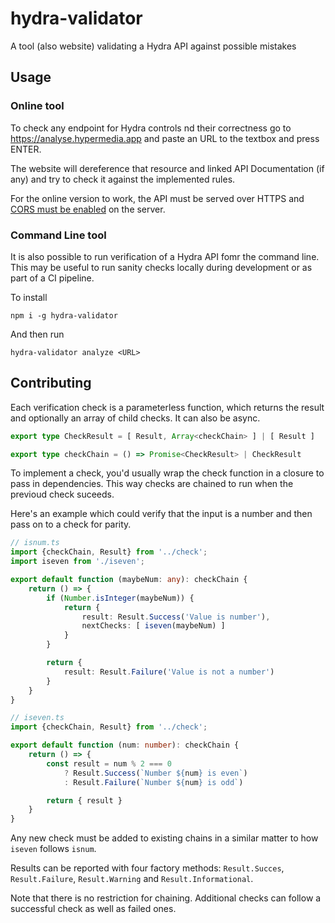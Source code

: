 # hydra-validator
A tool (also website) validating a Hydra API against possible mistakes

## Usage

### Online tool

To check any endpoint for Hydra controls nd their correctness go to https://analyse.hypermedia.app and paste an URL
to the textbox and press ENTER.

The website will dereference that resource and linked API Documentation (if any) and try to check it against the implemented
rules.

For the online version to work, the API must be served over HTTPS and [CORS must be enabled](https://enable-cors.org) on the server.

### Command Line tool

It is also possible to run verification of a Hydra API fomr the command line. This may be useful to run sanity checks
locally during development or as part of a CI pipeline.

To install

```
npm i -g hydra-validator
```

And then run

```
hydra-validator analyze <URL>
```

## Contributing

Each verification check is a parameterless function, which returns the result and optionally an array of child checks.
It can also be async.

```ts
export type CheckResult = [ Result, Array<checkChain> ] | [ Result ]

export type checkChain = () => Promise<CheckResult> | CheckResult
```

To implement a check, you'd usually wrap the check function in a closure to pass in dependencies. This way checks are chained
to run when the previoud check suceeds.

Here's an example which could verify that the input is a number and then pass on to a check for parity.

```ts
// isnum.ts
import {checkChain, Result} from '../check';
import iseven from './iseven';

export default function (maybeNum: any): checkChain {
    return () => {
        if (Number.isInteger(maybeNum)) {
            return {
                result: Result.Success('Value is number'),
                nextChecks: [ iseven(maybeNum) ]
            }
        }

        return {
            result: Result.Failure('Value is not a number')
        }
    }
}

// iseven.ts
import {checkChain, Result} from '../check';

export default function (num: number): checkChain {
    return () => {
        const result = num % 2 === 0
            ? Result.Success(`Number ${num} is even`)
            : Result.Failure(`Number ${num} is odd`)

        return { result }
    }
}
```

Any new check must be added to existing chains in a similar matter to how `iseven` follows `isnum`.

Results can be reported with four factory methods: `Result.Succes`, `Result.Failure`, `Result.Warning`
and `Result.Informational`.

Note that there is no restriction for chaining. Additional checks can follow a successful check as well as failed ones.
